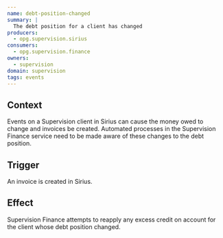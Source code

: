 ```yaml
---
name: debt-position-changed
summary: |
  The debt position for a client has changed
producers:
  - opg.supervision.sirius
consumers:
  - opg.supervision.finance
owners:
  - supervision
domain: supervision
tags: events
---
```


## Context

Events on a Supervision client in Sirius can cause the money owed to change and invoices be created. Automated processes in the Supervision Finance service need to be made aware of these changes to the debt position.

## Trigger

An invoice is created in Sirius.

## Effect

Supervision Finance attempts to reapply any excess credit on account for the client whose debt position changed.
